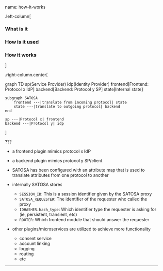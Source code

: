 name: how-it-works

.left-column[
### What is it
### How is it used
### How it works
]

.right-column.center[

<div class="mermaid">
graph TD
	sp(Service Provider)
	idp(Identity Provider)
	frontend[Frontend: Protocol x IdP]
	backend[Backend: Protocol y SP]
	state[Internal state]

	subgraph SATOSA
		frontend ---|translate from incoming protocol| state
		state ---|translate to outgoing protocol| backend
	end

	sp ---|Protocol x| frontend
	backend ---|Protocol y| idp
</div>

]

???

* a frontend plugin mimics protocol x IdP

* a backend plugin mimics protocol y SP/client

* SATOSA has been configured with an attribute map that is used to translate
  attributes from one protocol to another

* internally SATOSA stores

  * `SESSION_ID`: This is a session identifier given by the SATOSA proxy
  * `SATOSA_REQUESTER`: The identifier of the requester who called the proxy
  * `IDHASHER.hash_type`: Which identifier type the requester is asking for
    (ie, persistent, transient, etc)
  * `ROUTER`: Which frontend module that should answer the requester

* other plugins/microservices are utilized to achieve more functionality
  * consent service
  * account linking
  * logging
  * routing
  * etc

---
